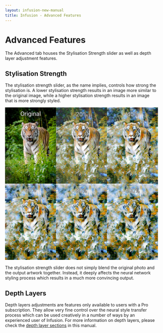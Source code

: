 ```yaml
---
layout: infusion-new-manual
title: Infusion - Advanced Features
---
```


# Advanced Features
The Advanced tab houses the Stylisation Strength slider as well as depth layer adjustment features.

## Stylisation Strength
The stylisation strength slider, as the name implies, controls how strong the stylisation is. A lower stylisation strength results in an image more similar to the original image, while a higher stylisation strength results in an image that is more strongly styled.

![Stylisation strength comparison](assets/advanced-features/alpha.jpg)

The stylisation strength slider does not simply blend the original photo and the output artwork together. Instead, it deeply affects the neural network styling process which results in a much more convincing output.

## Depth Layers
Depth layers adjustments are features only available to users with a Pro subscription. They allow very fine control over the neural style transfer process which can be used creatively in a number of ways by an experienced user of Infusion. For more information on depth layers, please check the [depth layer sections](/infusion/manual/depth-layers-basics.html) in this manual.